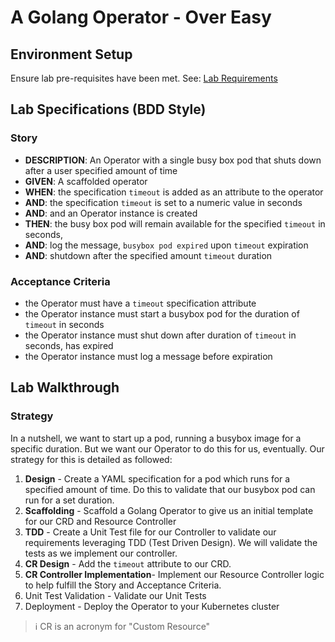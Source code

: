 <!--
  - A Golang Operator - Over Easy
    - Overview
    - Lab Specification (BDD Style)
    - Step-by-Step Detailed Lab Walkthrough
      - Summary
      - Scaffolding
      - Writing Your Operator Specifications and Status
      - Writing Your Operator Controller Implementation
      - Unit Testing
      - End to End Testing
-->
# A Golang Operator - Over Easy

## Environment Setup

Ensure lab pre-requisites have been met. See: [Lab Requirements](../01/03-lab-requirements.md)

## Lab Specifications (BDD Style)

### Story

- **DESCRIPTION**: An Operator with a single busy box pod that shuts down after a user specified amount of time
- **GIVEN**: A scaffolded operator
- **WHEN**: the specification `timeout` is added as an attribute to the operator
- **AND**: the specification `timeout` is set to a numeric value in seconds
- **AND**: and an Operator instance is created
- **THEN**: the busy box pod will remain available for the specified `timeout` in seconds,
- **AND**: log the message, `busybox pod expired` upon `timeout` expiration 
- **AND**: shutdown after the specified amount `timeout` duration

### Acceptance Criteria

- the Operator must have a `timeout` specification attribute
- the Operator instance must start a busybox pod for the duration of `timeout` in seconds
- the Operator instance must shut down after duration of `timeout` in seconds, has expired
- the Operator instance must log a message before expiration

## Lab Walkthrough

### Strategy

In a nutshell, we want to start up a pod, running a busybox image for a specific duration. But we want our Operator to do this for us, eventually. Our strategy for this is detailed as followed: 

1. **Design** - Create a YAML specification for a pod which runs for a specified amount of time. Do this to validate that our busybox pod can run for a set duration. 
2. **Scaffolding** - Scaffold a Golang Operator to give us an initial template for our CRD and Resource Controller
3. **TDD** - Create a Unit Test file for our Controller to validate our requirements leveraging TDD (Test Driven Design). We will validate the tests as we implement our controller. 
4. **CR Design** - Add the `timeout` attribute to our CRD.
5. **CR Controller Implementation**- Implement our Resource Controller logic to help fulfill the Story and Acceptance Criteria.
6. Unit Test Validation - Validate our Unit Tests
7. Deployment - Deploy the Operator to your Kubernetes cluster

> :information_source: CR is an acronym for "Custom Resource"